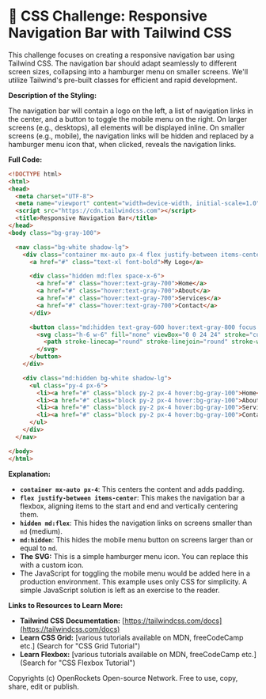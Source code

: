 # 🐞 CSS Challenge: Responsive Navigation Bar with Tailwind CSS


This challenge focuses on creating a responsive navigation bar using Tailwind CSS.  The navigation bar should adapt seamlessly to different screen sizes, collapsing into a hamburger menu on smaller screens.  We'll utilize Tailwind's pre-built classes for efficient and rapid development.

**Description of the Styling:**

The navigation bar will contain a logo on the left, a list of navigation links in the center, and a button to toggle the mobile menu on the right.  On larger screens (e.g., desktops), all elements will be displayed inline. On smaller screens (e.g., mobile), the navigation links will be hidden and replaced by a hamburger menu icon that, when clicked, reveals the navigation links.

**Full Code:**

```html
<!DOCTYPE html>
<html>
<head>
  <meta charset="UTF-8">
  <meta name="viewport" content="width=device-width, initial-scale=1.0">
  <script src="https://cdn.tailwindcss.com"></script>
  <title>Responsive Navigation Bar</title>
</head>
<body class="bg-gray-100">

  <nav class="bg-white shadow-lg">
    <div class="container mx-auto px-4 flex justify-between items-center py-4">
      <a href="#" class="text-xl font-bold">My Logo</a>

      <div class="hidden md:flex space-x-6">
        <a href="#" class="hover:text-gray-700">Home</a>
        <a href="#" class="hover:text-gray-700">About</a>
        <a href="#" class="hover:text-gray-700">Services</a>
        <a href="#" class="hover:text-gray-700">Contact</a>
      </div>

      <button class="md:hidden text-gray-600 hover:text-gray-800 focus:outline-none">
        <svg class="h-6 w-6" fill="none" viewBox="0 0 24 24" stroke="currentColor">
          <path stroke-linecap="round" stroke-linejoin="round" stroke-width="2" d="M4 6h16M4 12h16M4 18h16"/>
        </svg>
      </button>
    </div>

    <div class="md:hidden bg-white shadow-lg">
      <ul class="py-4 px-6">
        <li><a href="#" class="block py-2 px-4 hover:bg-gray-100">Home</a></li>
        <li><a href="#" class="block py-2 px-4 hover:bg-gray-100">About</a></li>
        <li><a href="#" class="block py-2 px-4 hover:bg-gray-100">Services</a></li>
        <li><a href="#" class="block py-2 px-4 hover:bg-gray-100">Contact</a></li>
      </ul>
    </div>
  </nav>

</body>
</html>
```

**Explanation:**

* **`container mx-auto px-4`**: This centers the content and adds padding.
* **`flex justify-between items-center`**: This makes the navigation bar a flexbox, aligning items to the start and end and vertically centering them.
* **`hidden md:flex`**: This hides the navigation links on screens smaller than `md` (medium).
* **`md:hidden`**: This hides the mobile menu button on screens larger than or equal to `md`.
* **The SVG:** This is a simple hamburger menu icon.  You can replace this with a custom icon.
* The JavaScript for toggling the mobile menu would be added here in a production environment.  This example uses only CSS for simplicity.  A simple JavaScript solution is left as an exercise to the reader.

**Links to Resources to Learn More:**

* **Tailwind CSS Documentation:** [https://tailwindcss.com/docs](https://tailwindcss.com/docs)
* **Learn CSS Grid:** [various tutorials available on MDN, freeCodeCamp etc.] (Search for "CSS Grid Tutorial")
* **Learn Flexbox:** [various tutorials available on MDN, freeCodeCamp etc.] (Search for "CSS Flexbox Tutorial")


Copyrights (c) OpenRockets Open-source Network. Free to use, copy, share, edit or publish.

